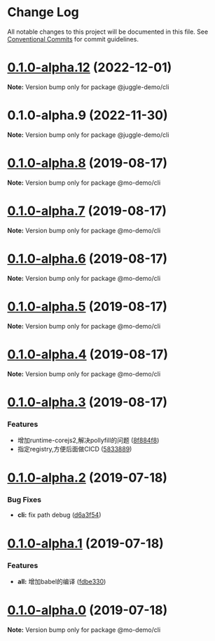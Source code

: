 # Change Log

All notable changes to this project will be documented in this file.
See [Conventional Commits](https://conventionalcommits.org) for commit guidelines.

# [0.1.0-alpha.12](https://github.com/morrain/lerna-learning/compare/v0.1.0-alpha.9...v0.1.0-alpha.12) (2022-12-01)

**Note:** Version bump only for package @juggle-demo/cli





# 0.1.0-alpha.9 (2022-11-30)

**Note:** Version bump only for package @juggle-demo/cli





# [0.1.0-alpha.8](https://github.com/morrain/lerna-learning/compare/v0.1.0-alpha.7...v0.1.0-alpha.8) (2019-08-17)

**Note:** Version bump only for package @mo-demo/cli





# [0.1.0-alpha.7](https://github.com/morrain/lerna-learning/compare/v0.1.0-alpha.6...v0.1.0-alpha.7) (2019-08-17)

**Note:** Version bump only for package @mo-demo/cli





# [0.1.0-alpha.6](https://github.com/morrain/lerna-learning/compare/v0.1.0-alpha.5...v0.1.0-alpha.6) (2019-08-17)

**Note:** Version bump only for package @mo-demo/cli





# [0.1.0-alpha.5](https://github.com/morrain/lerna-learning/compare/v0.1.0-alpha.4...v0.1.0-alpha.5) (2019-08-17)

**Note:** Version bump only for package @mo-demo/cli





# [0.1.0-alpha.4](https://github.com/morrain/lerna-learning/compare/v0.1.0-alpha.3...v0.1.0-alpha.4) (2019-08-17)

**Note:** Version bump only for package @mo-demo/cli





# [0.1.0-alpha.3](https://github.com/morrain/lerna-learning/compare/v0.1.0-alpha.2...v0.1.0-alpha.3) (2019-08-17)


### Features

* 增加runtime-corejs2,解决pollyfill的问题 ([8f884f8](https://github.com/morrain/lerna-learning/commit/8f884f8))
* 指定registry,方便后面做CICD ([5833889](https://github.com/morrain/lerna-learning/commit/5833889))





# [0.1.0-alpha.2](https://github.com/morrain/lerna-learning/compare/v0.1.0-alpha.1...v0.1.0-alpha.2) (2019-07-18)


### Bug Fixes

* **cli:** fix path debug ([d6a3f54](https://github.com/morrain/lerna-learning/commit/d6a3f54))





# [0.1.0-alpha.1](https://github.com/morrain/lerna-learning/compare/v0.1.0-alpha.0...v0.1.0-alpha.1) (2019-07-18)


### Features

* **all:** 增加babel的编译 ([fdbe330](https://github.com/morrain/lerna-learning/commit/fdbe330))





# [0.1.0-alpha.0](https://github.com/morrain/lerna-learning/compare/v0.0.1-alpha.1...v0.1.0-alpha.0) (2019-07-18)

**Note:** Version bump only for package @mo-demo/cli

